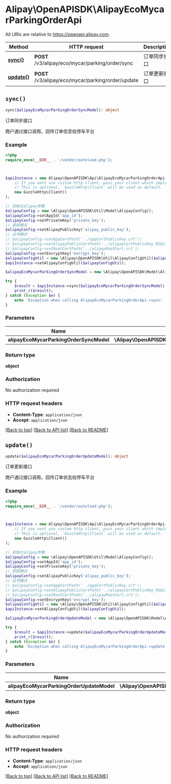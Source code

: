 # Alipay\OpenAPISDK\AlipayEcoMycarParkingOrderApi

All URIs are relative to https://openapi.alipay.com.

Method | HTTP request | Description
------------- | ------------- | -------------
[**sync()**](AlipayEcoMycarParkingOrderApi.md#sync) | **POST** /v3/alipay/eco/mycar/parking/order/sync | 订单同步接口
[**update()**](AlipayEcoMycarParkingOrderApi.md#update) | **POST** /v3/alipay/eco/mycar/parking/order/update | 订单更新接口


## `sync()`

```php
sync($alipayEcoMycarParkingOrderSyncModel): object
```

订单同步接口

商户通过接口调用，回传订单信息给停车平台

### Example

```php
<?php
require_once(__DIR__ . '/vendor/autoload.php');



$apiInstance = new Alipay\OpenAPISDK\Api\AlipayEcoMycarParkingOrderApi(
    // If you want use custom http client, pass your client which implements `GuzzleHttp\ClientInterface`.
    // This is optional, `GuzzleHttp\Client` will be used as default.
    new GuzzleHttp\Client()
);

// 初始化alipay参数
$alipayConfig = new \Alipay\OpenAPISDK\Util\Model\AlipayConfig();
$alipayConfig->setAppId('app_id');
$alipayConfig->setPrivateKey('private_key');
// 密钥模式
$alipayConfig->setAlipayPublicKey('alipay_public_key');
// 证书模式
// $alipayConfig->setAppCertPath('../appCertPublicKey.crt');
// $alipayConfig->setAlipayPublicCertPath('../alipayCertPublicKey_RSA2.crt');
// $alipayConfig->setRootCertPath('../alipayRootCert.crt');
$alipayConfig->setEncryptKey('encrypt_key');
$alipayConfigUtil = new \Alipay\OpenAPISDK\Util\AlipayConfigUtil($alipayConfig);
$apiInstance->setAlipayConfigUtil($alipayConfigUtil);

$alipayEcoMycarParkingOrderSyncModel = new \Alipay\OpenAPISDK\Model\AlipayEcoMycarParkingOrderSyncModel(); // \Alipay\OpenAPISDK\Model\AlipayEcoMycarParkingOrderSyncModel

try {
    $result = $apiInstance->sync($alipayEcoMycarParkingOrderSyncModel);
    print_r($result);
} catch (Exception $e) {
    echo 'Exception when calling AlipayEcoMycarParkingOrderApi->sync: ', $e->getMessage(), PHP_EOL;
}
```

### Parameters

Name | Type | Description  | Notes
------------- | ------------- | ------------- | -------------
 **alipayEcoMycarParkingOrderSyncModel** | **\Alipay\OpenAPISDK\Model\AlipayEcoMycarParkingOrderSyncModel**|  | [optional]

### Return type

**object**

### Authorization

No authorization required

### HTTP request headers

- **Content-Type**: `application/json`
- **Accept**: `application/json`

[[Back to top]](#) [[Back to API list]](../../README.md#api-endpoints)
[[Back to README]](../../README.md)

## `update()`

```php
update($alipayEcoMycarParkingOrderUpdateModel): object
```

订单更新接口

商户通过接口调用，回传订单状态给停车平台

### Example

```php
<?php
require_once(__DIR__ . '/vendor/autoload.php');



$apiInstance = new Alipay\OpenAPISDK\Api\AlipayEcoMycarParkingOrderApi(
    // If you want use custom http client, pass your client which implements `GuzzleHttp\ClientInterface`.
    // This is optional, `GuzzleHttp\Client` will be used as default.
    new GuzzleHttp\Client()
);

// 初始化alipay参数
$alipayConfig = new \Alipay\OpenAPISDK\Util\Model\AlipayConfig();
$alipayConfig->setAppId('app_id');
$alipayConfig->setPrivateKey('private_key');
// 密钥模式
$alipayConfig->setAlipayPublicKey('alipay_public_key');
// 证书模式
// $alipayConfig->setAppCertPath('../appCertPublicKey.crt');
// $alipayConfig->setAlipayPublicCertPath('../alipayCertPublicKey_RSA2.crt');
// $alipayConfig->setRootCertPath('../alipayRootCert.crt');
$alipayConfig->setEncryptKey('encrypt_key');
$alipayConfigUtil = new \Alipay\OpenAPISDK\Util\AlipayConfigUtil($alipayConfig);
$apiInstance->setAlipayConfigUtil($alipayConfigUtil);

$alipayEcoMycarParkingOrderUpdateModel = new \Alipay\OpenAPISDK\Model\AlipayEcoMycarParkingOrderUpdateModel(); // \Alipay\OpenAPISDK\Model\AlipayEcoMycarParkingOrderUpdateModel

try {
    $result = $apiInstance->update($alipayEcoMycarParkingOrderUpdateModel);
    print_r($result);
} catch (Exception $e) {
    echo 'Exception when calling AlipayEcoMycarParkingOrderApi->update: ', $e->getMessage(), PHP_EOL;
}
```

### Parameters

Name | Type | Description  | Notes
------------- | ------------- | ------------- | -------------
 **alipayEcoMycarParkingOrderUpdateModel** | **\Alipay\OpenAPISDK\Model\AlipayEcoMycarParkingOrderUpdateModel**|  | [optional]

### Return type

**object**

### Authorization

No authorization required

### HTTP request headers

- **Content-Type**: `application/json`
- **Accept**: `application/json`

[[Back to top]](#) [[Back to API list]](../../README.md#api-endpoints)
[[Back to README]](../../README.md)
